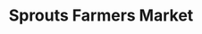---
title: "Sprouts Farmers Market"
url: /redondo-beach/sprouts-farmers-market/
shop: supermarket
---